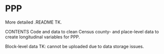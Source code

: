 # PPP
More detailed .README TK. 

CONTENTS
Code and data to clean Census county- and place-level data to create longitudinal variables for PPP. 

Block-level data TK: cannot be uploaded due to data storage issues.  
